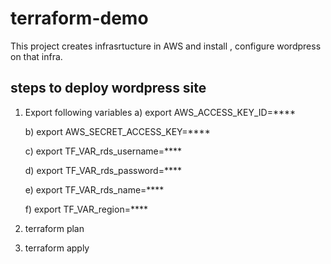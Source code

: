 # terraform-demo
This project creates infrasrtucture in AWS and install , configure wordpress on that infra.
 ## steps to deploy wordpress site
   1) Export following variables
       a) export AWS_ACCESS_KEY_ID=****
       
       b) export AWS_SECRET_ACCESS_KEY=****
       
       c) export TF_VAR_rds_username=****
       
       d) export TF_VAR_rds_password=****
       
       e) export TF_VAR_rds_name=****
       
       f) export TF_VAR_region=****
       
   2) terraform plan
   3) terraform apply
